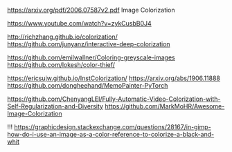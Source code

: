 https://arxiv.org/pdf/2006.07587v2.pdf
Image Colorization

https://www.youtube.com/watch?v=zykCusbB0J4

http://richzhang.github.io/colorization/
https://github.com/junyanz/interactive-deep-colorization

https://github.com/emilwallner/Coloring-greyscale-images
https://github.com/lokesh/color-thief/

https://ericsujw.github.io/InstColorization/
https://arxiv.org/abs/1906.11888
https://github.com/dongheehand/MemoPainter-PyTorch


https://github.com/ChenyangLEI/Fully-Automatic-Video-Colorization-with-Self-Regularization-and-Diversity
https://github.com/MarkMoHR/Awesome-Image-Colorization

!!!
https://graphicdesign.stackexchange.com/questions/28167/in-gimp-how-do-i-use-an-image-as-a-color-reference-to-colorize-a-black-and-whit
